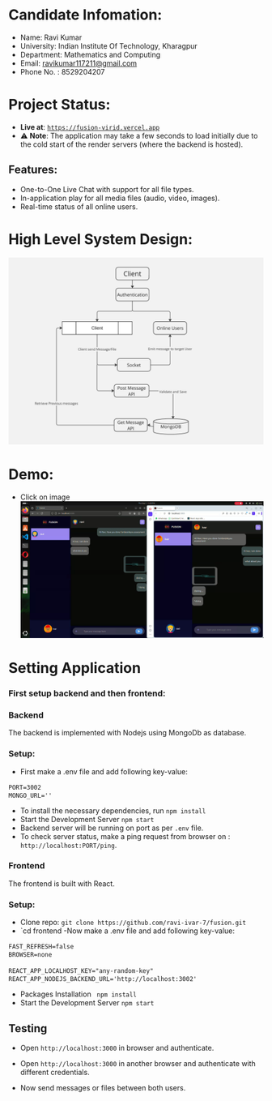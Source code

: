 # Candidate Infomation:

- Name: Ravi Kumar
- University: Indian Institute Of Technology, Kharagpur
- Department: Mathematics and Computing
- Email: ravikumar117211@gmail.com
- Phone No. : 8529204207

# Project Status:
- **Live at**: [`https://fusion-virid.vercel.app`](https://fusion-virid.vercel.app)
- ⚠️ **Note**: The application may take a few seconds to load initially due to the cold start of the render servers (where the backend is hosted).
  
## Features:
- One-to-One Live Chat with support for all file types.
- In-application play for all media files (audio, video, images).
- Real-time status of all online users.

# High Level System Design:

![System Design](./system_design.png)

# Demo:
- Click on image 
[![Watch Demo Video](./cover.png)](https://vimeo.com/1006690376?share=copy#t=0)





# Setting Application

### First setup backend and then frontend:

### Backend

The backend is implemented with Nodejs using MongoDb as database.

### Setup:
- First make a .env file and add following key-value:
```
PORT=3002
MONGO_URL=''
```
- To install the necessary dependencies, run `npm install`
- Start the Development Server `npm start`
- Backend server will be running on port as per `.env` file.
- To check server status, make a ping request from browser on : `http://localhost:PORT/ping`.

### Frontend

The frontend is built with React.
### Setup:
- Clone repo: `git clone https://github.com/ravi-ivar-7/fusion.git `
- `cd frontend
-Now make a .env file and add following key-value:
```
FAST_REFRESH=false
BROWSER=none

REACT_APP_LOCALHOST_KEY="any-random-key"
REACT_APP_NODEJS_BACKEND_URL='http://localhost:3002'
```
- Packages Installation ` npm install`
- Start the Development Server `npm start`

## Testing

- Open `http://localhost:3000` in browser and authenticate.

- Open `http://localhost:3000` in another browser and authenticate with different credentials.

- Now send messages or files between both users.


